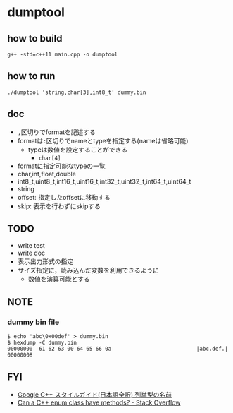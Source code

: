 # dumptool

## how to build
```
g++ -std=c++11 main.cpp -o dumptool
```

## how to run
```
./dumptool 'string,char[3],int8_t' dummy.bin
```

## doc
* `,`区切りでformatを記述する
* formatは`:`区切りでnameとtypeを指定する(nameは省略可能)
  * typeは数値を設定することができる
    * `char[4]`
* formatに指定可能なtypeの一覧
* char,int,float,double
* int8_t,uint8_t,int16_t,uint16_t,int32_t,uint32_t,int64_t,uint64_t
* string
* offset: 指定したoffsetに移動する
* skip: 表示を行わずにskipする

## TODO
* write test
* write doc
* 表示出力形式の指定
* サイズ指定に，読み込んだ変数を利用できるように
  * 数値を演算可能とする

## NOTE
### dummy bin file
```
$ echo 'abc\0x00def' > dummy.bin
$ hexdump -C dummy.bin
00000000  61 62 63 00 64 65 66 0a                           |abc.def.|
00000008
```

## FYI
* [Google C\+\+ スタイルガイド\(日本語全訳\) 列挙型の名前]( https://ttsuki.github.io/styleguide/cppguide.ja.html#Enumerator_Names )
* [Can a C\+\+ enum class have methods? \- Stack Overflow]( https://stackoverflow.com/questions/21295935/can-a-c-enum-class-have-methods )
